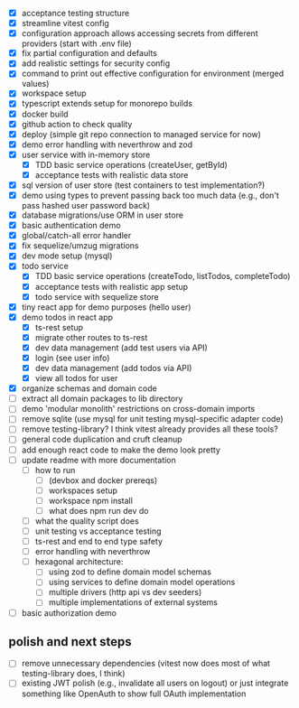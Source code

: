 - [x] acceptance testing structure
- [x] streamline vitest config
- [x] configuration approach allows accessing secrets from different providers (start with .env file)
- [x] fix partial configuration and defaults
- [x] add realistic settings for security config
- [x] command to print out effective configuration for environment (merged values)
- [x] workspace setup
- [x] typescript extends setup for monorepo builds
- [x] docker build
- [x] github action to check quality
- [x] deploy (simple git repo connection to managed service for now)
- [x] demo error handling with neverthrow and zod
- [x] user service with in-memory store
  - [x] TDD basic service operations (createUser, getById)
  - [x] acceptance tests with realistic data store
- [x] sql version of user store (test containers to test implementation?)
- [x] demo using types to prevent passing back too much data (e.g., don't pass hashed user password back)
- [x] database migrations/use ORM in user store
- [x] basic authentication demo
- [x] global/catch-all error handler
- [x] fix sequelize/umzug migrations
- [x] dev mode setup (mysql)
- [x] todo service
  - [x] TDD basic service operations (createTodo, listTodos, completeTodo)
  - [x] acceptance tests with realistic app setup
  - [x] todo service with sequelize store
- [x] tiny react app for demo purposes (hello user)
- [x] demo todos in react app
  - [x] ts-rest setup
  - [x] migrate other routes to ts-rest
  - [x] dev data management (add test users via API)
  - [x] login (see user info)
  - [x] dev data management (add todos via API)
  - [x] view all todos for user
- [x] organize schemas and domain code
- [ ] extract all domain packages to lib directory
- [ ] demo 'modular monolith' restrictions on cross-domain imports
- [ ] remove sqlite (use mysql for unit testing mysql-specific adapter code)
- [ ] remove testing-library? I think vitest already provides all these tools?
- [ ] general code duplication and cruft cleanup
- [ ] add enough react code to make the demo look pretty
- [ ] update readme with more documentation
  - [ ] how to run
    - [ ] (devbox and docker prereqs)
    - [ ] workspaces setup
    - [ ] workspace npm install
    - [ ] what does npm run dev do
  - [ ] what the quality script does
  - [ ] unit testing vs acceptance testing
  - [ ] ts-rest and end to end type safety
  - [ ] error handling with neverthrow
  - [ ] hexagonal architecture:
    - [ ] using zod to define domain model schemas
    - [ ] using services to define domain model operations
    - [ ] multiple drivers (http api vs dev seeders)
    - [ ] multiple implementations of external systems
- [ ] basic authorization demo

## polish and next steps

- [ ] remove unnecessary dependencies (vitest now does most of what testing-library does, I think)
- [ ] existing JWT polish (e.g., invalidate all users on logout) or just integrate something like OpenAuth to show full OAuth implementation
